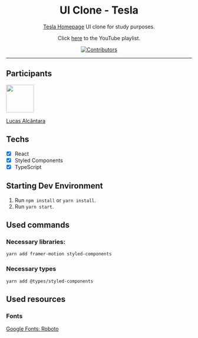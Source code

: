 <h1 align="center">
UI Clone - Tesla
</h1>

<p align="center"><a href="https://tesla.com">Tesla Homepage</a> UI clone for study purposes.</p>
<p align="center">Click <a href="https://www.youtube.com/playlist?list=PL85ITvJ7FLohTZv9cC5-PrZ39Q3cugWqp">here</a> to the YouTube playlist.</p>

<p align="center">
  <a href="https://github.com/lucashmalcantara/clone-tesla-homepage-react/graphs/contributors">
    <img src="https://img.shields.io/github/contributors/lucashmalcantara/clone-tesla-homepage-react?color=%236633cc&logoColor=%236633cc&style=flat" alt="Contributors">
  </a>
</p>

<hr>

## Participants

[<img src="https://avatars3.githubusercontent.com/u/14063372?s=460&v=4" width="75px;"/>](https://github.com/lucashmalcantara)

[Lucas Alcântara](https://github.com/lucashmalcantara)

## Techs

- [x] React
- [x] Styled Components
- [x] TypeScript

## Starting Dev Environment

1. Run `npm install` or `yarn install`.<br />
2. Run `yarn start`.<br />

## Used commands 

### Necessary libraries:
`yarn add framer-motion styled-components`

### Necessary types
`yarn add @types/styled-components`

## Used resources

### Fonts

[Google Fonts: Roboto](https://fonts.google.com/specimen/Roboto)